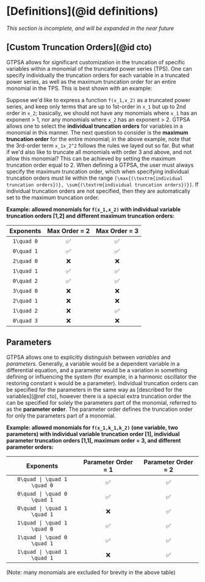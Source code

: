 # [Definitions](@id definitions)
*This section is incomplete, and will be expanded in the near future*

## [Custom Truncation Orders](@id cto)
GTPSA allows for significant customization in the truncation of specific variables within  a monomial of the truncated power series (TPS). One can specify individually the truncation orders for each variable in a truncated power series, as well as the maximum truncation order for an entire monomial in the TPS. This is best shown with an example:

Suppose we'd like to express a function ``f(x_1,x_2)`` as a truncated power series, and keep only terms that are up to 1st-order in ``x_1`` but up to 2nd order in ``x_2``; basically, we should not have any monomials where ``x_1`` has an exponent > 1, nor any monomials where ``x_2`` has an exponent > 2. GTPSA allows one to select the **individual truncation orders** for variables in a monomial in this manner. The next question to consider is the **maximum truncation order** for the entire monomial; in the above example, note that the 3rd-order term ``x_1x_2^2`` follows the rules we layed out so far. But what if we'd also like to truncate all monomials with order 3 and above, and not allow this monomial? This can be achieved by setting the maximum truncation order equal to 2. When defining a GTPSA, the user must always specify the maximum truncation order, which when specifying individual truncation orders must lie within the range ``[\max{(\textrm{individual truncation orders})}, \sum{(\textrm{individual truncation orders})}]``. If individual truncation orders are not specified, then they are automatically set to the maximum truncation order.

**Example: allowed monomials for ``f(x_1,x_2)`` with individual variable truncation orders [1,2] and different maximum truncation orders:**

| Exponents | Max Order = 2 | Max Order = 3 |
| :-------: | :-----------: | :-----------: |
|  ``1\quad 0``  |       ✅      |       ✅      |
|  ``0\quad 1``  |       ✅      |       ✅      |
|  ``2\quad 0``  |       ❌      |       ❌      |
|  ``1\quad 1``  |       ✅      |       ✅      |
|  ``0\quad 2``  |       ✅      |       ✅      |
|  ``3\quad 0``  |       ❌      |       ❌      |
|  ``2\quad 1``  |       ❌      |       ❌      |
|  ``1\quad 2``  |       ❌      |       ✅      |
|  ``0\quad 3``  |       ❌      |       ❌      |


## Parameters
GTPSA allows one to explicitly distinguish between *variables* and *parameters*. Generally, a variable would be a dependent variable in a differential equation, and a parameter would be a variation in something defining or influencing the system (for example, in a harmonic oscillator the restoring constant ``k`` would be a parameter). Individual truncation orders can be specified for the parameters in the same way as [described for the variables](@ref cto), however there is a special extra truncation order the can be specified for solely the parameters part of the monomial, referred to as the **parameter order**. The parameter order defines the truncation order for only the parameters part of a monomial. 

**Example: allowed monomials for ``f(x_1,k_1,k_2)`` (one variable, two parameters) with individual variable truncation order [1], individual parameter truncation orders [1,1], maximum order = 3, and different parameter orders:**

| Exponents | Parameter Order = 1 | Parameter Order = 2 |
| :-------: | :-----------: | :-----------: |
|  ``0\quad \| \quad 1 \quad 0``  |       ✅      |       ✅      |
|  ``0\quad \| \quad 0 \quad 1``  |       ✅      |       ✅      |
|  ``0\quad \| \quad 1 \quad 1``  |       ❌      |       ✅      |
|  ``1\quad \| \quad 1 \quad 0``  |       ✅      |       ✅      |
|  ``1\quad \| \quad 0 \quad 1``  |       ✅      |       ✅      |
|  ``1\quad \| \quad 1 \quad 1``  |       ❌      |       ✅      |
(Note: many monomials are excluded for brevity in the above table)
